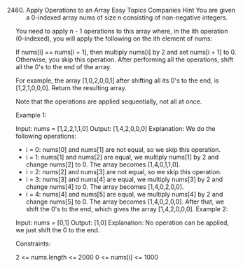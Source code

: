 2460. Apply Operations to an Array
Easy
Topics
Companies
Hint
You are given a 0-indexed array nums of size n consisting of non-negative integers.

You need to apply n - 1 operations to this array where, in the ith operation (0-indexed), you will apply the following on the ith element of nums:

If nums[i] == nums[i + 1], then multiply nums[i] by 2 and set nums[i + 1] to 0. Otherwise, you skip this operation.
After performing all the operations, shift all the 0's to the end of the array.

For example, the array [1,0,2,0,0,1] after shifting all its 0's to the end, is [1,2,1,0,0,0].
Return the resulting array.

Note that the operations are applied sequentially, not all at once.

 

Example 1:

Input: nums = [1,2,2,1,1,0]
Output: [1,4,2,0,0,0]
Explanation: We do the following operations:
- i = 0: nums[0] and nums[1] are not equal, so we skip this operation.
- i = 1: nums[1] and nums[2] are equal, we multiply nums[1] by 2 and change nums[2] to 0. The array becomes [1,4,0,1,1,0].
- i = 2: nums[2] and nums[3] are not equal, so we skip this operation.
- i = 3: nums[3] and nums[4] are equal, we multiply nums[3] by 2 and change nums[4] to 0. The array becomes [1,4,0,2,0,0].
- i = 4: nums[4] and nums[5] are equal, we multiply nums[4] by 2 and change nums[5] to 0. The array becomes [1,4,0,2,0,0].
After that, we shift the 0's to the end, which gives the array [1,4,2,0,0,0].
Example 2:

Input: nums = [0,1]
Output: [1,0]
Explanation: No operation can be applied, we just shift the 0 to the end.
 

Constraints:

2 <= nums.length <= 2000
0 <= nums[i] <= 1000
